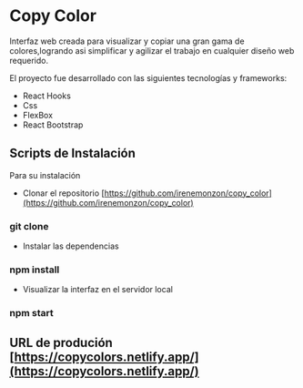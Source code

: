 # Copy Color

Interfaz web creada para visualizar y copiar una gran gama de colores,logrando asi simplificar y agilizar el trabajo en cualquier diseño web requerido.

El proyecto fue desarrollado con las siguientes tecnologías y frameworks:

- React Hooks
- Css
- FlexBox
- React Bootstrap

## Scripts de Instalación

Para su instalación

- Clonar el repositorio [https://github.com/irenemonzon/copy_color](https://github.com/irenemonzon/copy_color)

### git clone

- Instalar las dependencias

### npm install

- Visualizar la interfaz en el servidor local

### npm start

## URL de produción [https://copycolors.netlify.app/](https://copycolors.netlify.app/)
